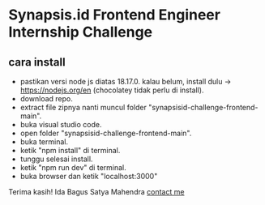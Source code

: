 
# Synapsis.id Frontend Engineer Internship Challenge

## cara install
- pastikan versi node js diatas 18.17.0. kalau belum, install dulu -> https://nodejs.org/en (chocolatey tidak perlu di install).
- download repo.
- extract file zipnya nanti muncul folder "synapsisid-challenge-frontend-main".
- buka visual studio code.
- open folder "synapsisid-challenge-frontend-main".
- buka terminal.
- ketik "npm install" di terminal.
- tunggu selesai install.
- ketik "npm run dev" di terminal.
- buka browser dan ketik "localhost:3000"

Terima kasih!
Ida Bagus Satya Mahendra
[contact me](https://satyafedev.netlify.app/contact)



